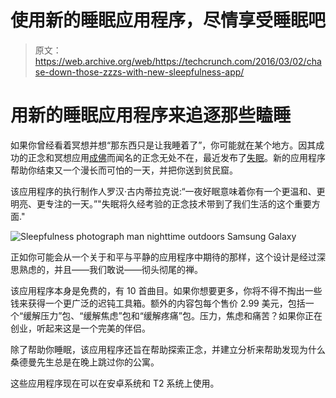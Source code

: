 # 使用新的睡眠应用程序，尽情享受睡眠吧

> 原文：<https://web.archive.org/web/https://techcrunch.com/2016/03/02/chase-down-those-zzzs-with-new-sleepfulness-app/>

# 用新的睡眠应用程序来追逐那些瞌睡

如果你曾经看着冥想并想“那东西只是让我睡着了”，你可能就在某个地方。因其成功的正念和冥想应用[成佛](https://web.archive.org/web/20230325133057/http://buddhify.com/)而闻名的正念无处不在，最近发布了[失眠](https://web.archive.org/web/20230325133057/http://www.sleepfulnessapp.com/)。新的应用程序帮助你结束又一个漫长而可怕的一天，并把你送到贫民窟。

该应用程序的执行制作人罗汉·古内蒂拉克说:“一夜好眠意味着你有一个更温和、更明亮、更专注的一天。”"失眠将久经考验的正念技术带到了我们生活的这个重要方面."

![Sleepfulness photograph man nighttime outdoors Samsung Galaxy](img/0d46611171277e8fa43c1f2823671513.png)

正如你可能会从一个关于和平与平静的应用程序中期待的那样，这个设计是经过深思熟虑的，并且——我们敢说——彻头彻尾的禅。

该应用程序本身是免费的，有 10 首曲目。如果你想要更多，你将不得不掏出一些钱来获得一个更广泛的迟钝工具箱。额外的内容包每个售价 2.99 美元，包括一个“缓解压力”包、“缓解焦虑”包和“缓解疼痛”包。压力，焦虑和痛苦？如果你正在创业，听起来这是一个完美的伴侣。

除了帮助你睡眠，该应用程序还旨在帮助探索正念，并建立分析来帮助发现为什么桑德曼先生总是在晚上跳过你的公寓。

这些应用程序现在可以在安卓系统和 T2 系统上使用。